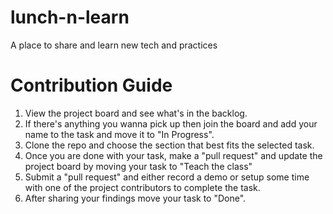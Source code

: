 # lunch-n-learn
A place to share and learn new tech and practices

# Contribution Guide

1. View the project board and see what's in the backlog. 
2. If there's anything you wanna pick up then join the board and add your name to the task and move it to "In Progress". 
3. Clone the repo and choose the section that best fits the selected task.
4. Once you are done with your task, make a "pull request" and update the project board by moving your task to "Teach the class"
5. Submit a "pull request" and either record a demo or setup some time with one of the project contributors to complete the task.
6. After sharing your findings move your task to "Done".
